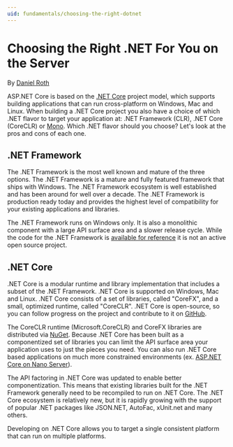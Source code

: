 ```yaml
---
uid: fundamentals/choosing-the-right-dotnet
---
```

  # Choosing the Right .NET For You on the Server

By [Daniel Roth](https://github.com/danroth27)

ASP.NET Core is based on the [.NET Core](https://microsoft.com/net/core) project model, which supports building applications that can run cross-platform on Windows, Mac and Linux. When building a .NET Core project you also have a choice of which .NET flavor to target your application at: .NET Framework (CLR), .NET Core (CoreCLR) or [Mono](http://mono-project.com). Which .NET flavor should you choose? Let's look at the pros and cons of each one.

  ## .NET Framework

The .NET Framework is the most well known and mature of the three options. The .NET Framework is a mature and fully featured framework that ships with Windows. The .NET Framework ecosystem is well established and has been around for well over a decade. The .NET Framework is production ready today and provides the highest level of compatibility for your existing applications and libraries.

The .NET Framework runs on Windows only. It is also a monolithic component with a large API surface area and a slower release cycle. While the code for the .NET Framework is [available for reference](http://referencesource.microsoft.com/) it is not an active open source project.

  ## .NET Core

.NET Core is a modular runtime and library implementation that includes a subset of the .NET Framework. .NET Core is supported on Windows, Mac and Linux. .NET Core consists of a set of libraries, called "CoreFX", and a small, optimized runtime, called "CoreCLR". .NET Core is open-source, so you can follow progress on the project and contribute to it on [GitHub](https://github.com/dotnet).

The CoreCLR runtime (Microsoft.CoreCLR) and CoreFX libraries are distributed via [NuGet](https://nuget.org). Because .NET Core has been built as a componentized set of libraries you can limit the API surface area your application uses to just the pieces you need. You can also run .NET Core based applications on much more constrained environments (ex. [ASP.NET Core on Nano Server](../tutorials/nano-server.md)).

The API factoring in .NET Core was updated to enable better componentization. This means that existing libraries built for the .NET Framework generally need to be recompiled to run on .NET Core. The .NET Core ecosystem is relatively new, but it is rapidly growing with the support of popular .NET packages like JSON.NET, AutoFac, xUnit.net and many others.

Developing on .NET Core allows you to target a single consistent platform that can run on multiple platforms.
